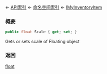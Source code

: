 ← [API索引](Api-Index) ← [命名空间索引](Namespace-Index) ← [IMyInventoryItem](VRage.Game.ModAPI.Ingame.IMyInventoryItem)

### 概要

```csharp
public float Scale { get; set; }
```

Gets or sets scale of Floating object

### 返回

[float](https://docs.microsoft.com/en-us/dotnet/api/System.Single?view=netframework-4.6)

